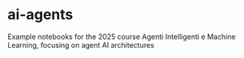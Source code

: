 # ai-agents
Example notebooks for the 2025 course Agenti Intelligenti e Machine Learning, focusing on agent AI architectures
